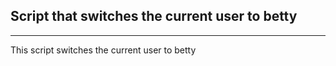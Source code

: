 ## Script that switches the current user to betty
----------------------------------------------------
This script switches the current user to betty
